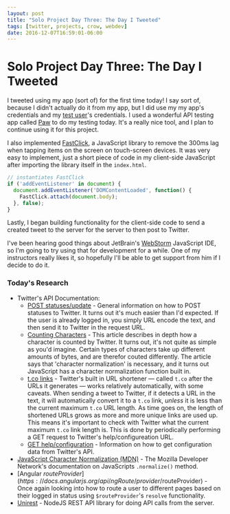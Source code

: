 ```yaml
---
layout: post
title: "Solo Project Day Three: The Day I Tweeted"
tags: [twitter, projects, crow, webdev]
date: 2016-12-07T16:59:01-06:00
---
```


# Solo Project Day Three: The Day I Tweeted

I tweeted using my app (sort of) for the first time today! I say sort of, because I didn't actually do it from my app, but I did use my my app's credentials and my [test user](http://twitter.com/hisaac0)'s credentials. I used a wonderful API testing app called [Paw](https://paw.cloud) to do my testing today. It's a really nice tool, and I plan to continue using it for this project.

I also implemented [FastClick](https://github.com/ftlabs/fastclick), a JavaScript library to remove the 300ms lag when tapping items on the screen on touch-screen devices. It was very easy to implement, just a short piece of code in my client-side JavaScript after importing the library itself in the `index.html`.

```javascript
// instantiates FastClick
if ('addEventListener' in document) {
  document.addEventListener('DOMContentLoaded', function() {
    FastClick.attach(document.body);
  }, false);
}
```

Lastly, I began building functionality for the client-side code to send a created tweet to the server for the server to then post to Twitter.

I've been hearing good things about JetBrain's [WebStorm](https://www.jetbrains.com/webstorm/) JavaScript IDE, so I'm going to try using that for development for a while. One of my instructors really likes it, so hopefully I'll be able to get support from him if I decide to do it.

### Today's Research

- Twitter's API Documentation:
	- [POST statuses/update](https://dev.twitter.com/rest/reference/post/statuses/update) - General information on how to POST statuses to Twitter. It turns out it's much easier than I'd expected. If the user is already logged in, you simply URL encode the text, and then send it to Twitter in the request URL.
	- [Counting Characters](https://dev.twitter.com/basics/counting-characters) - This article describes in depth how a character is counted by Twitter. It turns out, it's not quite as simple as you'd imagine. Certain types of characters take up different amounts of bytes, and are therefor couted differently. The article says that 'character normalization' is necessary, and it turns out JavaScript has a character normalization function built in.
	- [t.co links](https://dev.twitter.com/basics/tco) - Twitter's built in URL shortener — called `t.co` after the URLs it generates — works relatively automatically, with some caveats. When sending a tweet to Twitter, if it detects a URL in the text, it will automatically convert it to a `t.co` link, *unless* it is less than the current maximum `t.co` URL length. As time goes on, the length of shortened URLs grows as more and more unique links are used up. This means it's important to check with Twitter what the current maximum `t.co` link length is. This is done by periodically performing a GET request to Twitter's help/configureation URL.
	- [GET help/configuration](https://dev.twitter.com/rest/reference/get/help/configuration) - Information on how to get configuration data from Twitter's API.
- [JavaScript Character Normalization (MDN)](https://developer.mozilla.org/en-US/docs/Web/JavaScript/Reference/Global_Objects/String/normalize) - The Mozilla Developer Network's documentation on JavaScripts `.normalize()` method.
- [Angular $routeProvider](https://docs.angularjs.org/api/ngRoute/provider/$routeProvider) - Once again looking into how to route a user to different pages based on their logged in status using `$routeProvider`'s `resolve` functionality.
- [Unirest](http://unirest.io/nodejs.html) - NodeJS REST API library for doing API calls from the server.
